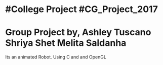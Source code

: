  #College Project
 #CG_Project_2017
 ==========================================
 Group Project by,
 Ashley Tuscano
 Shriya Shet
 Melita Saldanha
 ==========================================
 Its an animated Robot.
 Using C and and OpenGL
